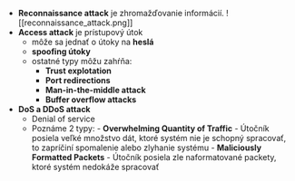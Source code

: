 
- **Reconnaissance attack** je zhromažďovanie informácií. 
	![[reconnaissance_attack.png]]
- **Access attack** je prístupový útok
	- môže sa jednať o útoky na **heslá**
	- **spoofing útoky**
	- ostatné typy môžu zahŕňa:
		- **Trust explotation**
		- **Port redirections**
		- **Man-in-the-middle attack**
		- **Buffer overflow attacks**
- **DoS a DDoS attack**
	- Denial of service
	- Poznáme 2  typy:
			- **Overwhelming Quantity of Traffic**
				- Útočník posiela veľké množstvo dát, ktoré systém nie je schopný spracovať, to zapríčiní spomalenie alebo zlyhanie systému
			- **Maliciously Formatted Packets**
				- Útočník posiela zle naformatované packety, ktoré systém nedokáže spracovať
